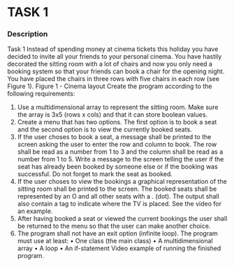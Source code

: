TASK 1
=====================================



### Description
Task 1
Instead of spending money at cinema tickets this holiday you have decided to invite all your friends to your personal cinema. You have hastily decorated the sitting room with a lot of chairs and now you only need a booking system so that your friends can book a chair for the opening night.
You have placed the chairs in three rows with five chairs in each row (see Figure 1).
Figure 1 - Cinema layout
Create the program according to the following requirements:
1) Use a multidimensional array to represent the sitting room. Make sure the array is 3x5 (rows x cols) and that it can store boolean values.
2) Create a menu that has two options. The first option is to book a seat and the second option is to view the currently booked seats.
3) If the user choses to book a seat, a message shall be printed to the screen asking the user to enter the row and column to book. The row shall be read as a number from 1 to 3 and the column shall be read as a number from 1 to 5. Write a message to the screen telling the user if the seat has already been booked by someone else or if the booking was successful. Do not forget to mark the seat as booked.
4) If the user choses to view the bookings a graphical representation of the sitting room shall be printed to the screen. The booked seats shall be represented by an O and all other seats with a . (dot). The output shall also contain a tag <TV> to indicate where the TV is placed. See the video for an example.
5) After having booked a seat or viewed the current bookings the user shall be returned to the menu so that the user can make another choice.
6) The program shall not have an exit option (infinite loop).
The program must use at least:
• One class (the main class)
• A multidimensional array
• A loop
• An if-statement
Video example of running the finished program.